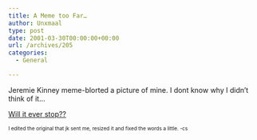 ```yaml
---
title: A Meme too Far…
author: Unxmaal
type: post
date: 2001-03-30T00:00:00+00:00
url: /archives/205
categories:
  - General

---
```

Jeremie Kinney meme-blorted a picture of mine. I dont know why I didn&#8217;t think of it&#8230; 

[Will it ever stop??][1]

<font size="1">I edited the original that jk sent me, resized it and fixed the words a little. -cs</font>

 [1]: http://flogeeks.org/~djpowell/files/jkus2.jpg